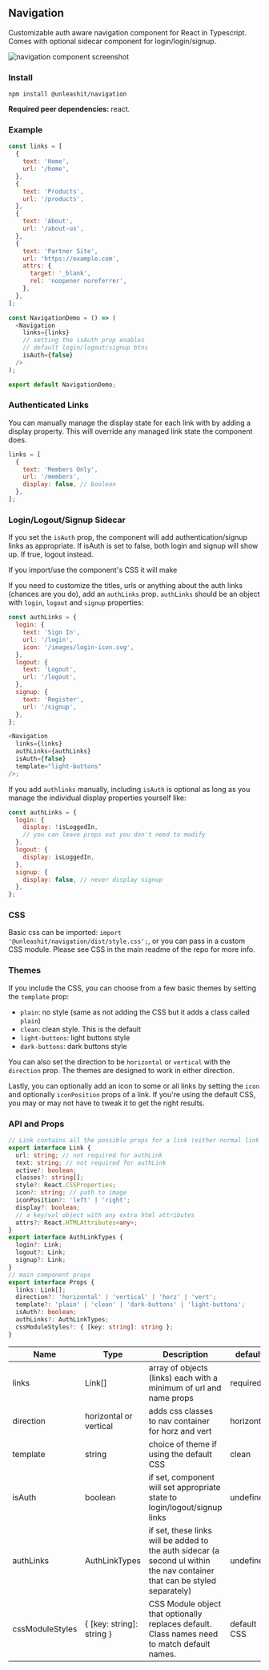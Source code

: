 ## Navigation

Customizable auth aware navigation component for React in Typescript. Comes with optional sidecar component for login/login/signup.

![navigation component screenshot](https://raw.githubusercontent.com/unleashit/npm-library/master/packages/navigation/navigation.png)

### Install

```
npm install @unleashit/navigation
```

**Required peer dependencies:** react.

### Example

```javascript
const links = [
  {
    text: 'Home',
    url: '/home',
  },
  {
    text: 'Products',
    url: '/products',
  },
  {
    text: 'About',
    url: '/about-us',
  },
  {
    text: 'Partner Site',
    url: 'https://example.com',
    attrs: {
      target: '_blank',
      rel: 'noopener noreferrer',
    },
  },
];

const NavigationDemo = () => (
  <Navigation
    links={links}
    // setting the isAuth prop enables
    // default login/logout/signup btns
    isAuth={false}
  />
);

export default NavigationDemo;
```

### Authenticated Links

You can manually manage the display state for each link with by adding a display property. This will override any managed link state the component does.

```javascript
links = [
  {
    text: 'Members Only',
    url: '/members',
    display: false, // boolean
  },
];
```

### Login/Logout/Signup Sidecar

If you set the `isAuth` prop, the component will add authentication/signup links as appropriate. If isAuth is set to false, both login and signup will show up. If true, logout instead.

If you import/use the component's CSS it will make

If you need to customize the titles, urls or anything about the auth links (chances are you do), add an `authLinks` prop. `authLinks` should be an object with `login`, `logout` and `signup` properties:

```javascript
const authLinks = {
  login: {
    text: 'Sign In',
    url: '/login',
    icon: '/images/login-icon.svg',
  },
  logout: {
    text: 'Logout',
    url: '/logout',
  },
  signup: {
    text: 'Register',
    url: '/signup',
  },
};

<Navigation
  links={links}
  authLinks={authLinks}
  isAuth={false}
  template="light-buttons"
/>;
```

If you add `authlinks` manually, including `isAuth` is optional as long as you manage the individual display properties yourself like:

```javascript
const authLinks = {
  login: {
    display: !isLoggedIn,
    // you can leave props out you don't need to modify
  },
  logout: {
    display: isLoggedIn,
  },
  signup: {
    display: false, // never display signup
  },
};
```

### CSS

Basic css can be imported: `import '@unleashit/navigation/dist/style.css';`, or you can pass in a custom CSS module. Please see CSS in the main readme of the repo for more info.

### Themes

If you include the CSS, you can choose from a few basic themes by setting the `template` prop:

- `plain`: no style (same as not adding the CSS but it adds a class called `plain`)
- `clean`: clean style. This is the default
- `light-buttons`: light buttons style
- `dark-buttons`: dark buttons style

You can also set the direction to be `horizontal` or `vertical` with the `direction` prop. The themes are designed to work in either direction.

Lastly, you can optionally add an icon to some or all links by setting the `icon` and optionally `iconPosition` props of a link. If you're using the default CSS, you may or may not have to tweak it to get the right results.

### API and Props

```typescript
// Link contains all the possible props for a link (either normal link or authLink)
export interface Link {
  url: string; // not required for authLink
  text: string; // not required for authLink
  active?: boolean;
  classes?: string[];
  style?: React.CSSProperties;
  icon?: string; // path to image 
  iconPosition?: 'left' | 'right';
  display?: boolean;
  // a key/val object with any extra html attributes
  attrs?: React.HTMLAttributes<any>;
}
export interface AuthLinkTypes {
  login?: Link;
  logout?: Link;
  signup?: Link;
}
// main component props
export interface Props {
  links: Link[];
  direction?: 'horizontal' | 'vertical' | 'horz' | 'vert';
  template?: 'plain' | 'clean' | 'dark-buttons' | 'light-buttons';
  isAuth?: boolean;
  authLinks?: AuthLinkTypes;
  cssModuleStyles?: { [key: string]: string };
}
```

| Name            | Type                      | Description                                                                                  | default     |
| --------------- | ------------------------- | -------------------------------------------------------------------------------------------- | ----------- |
| links           | Link[]                    | array of objects (links) each with a minimum of url and name props                           | required    |
| direction       | horizontal or vertical    | adds css classes to nav container for horz and vert                                          | horizontal  |
| template        | string                    | choice of theme if using the default CSS                                                     | clean       |
| isAuth          | boolean                   | if set, component will set appropriate state to login/logout/signup links                    | undefined   |
| authLinks       | AuthLinkTypes             | if set, these links will be added to the auth sidecar (a second ul within the nav container that can be styled separately) | undefined   |
| cssModuleStyles | { [key: string]: string } | CSS Module object that optionally replaces default. Class names need to match default names. | default CSS |
